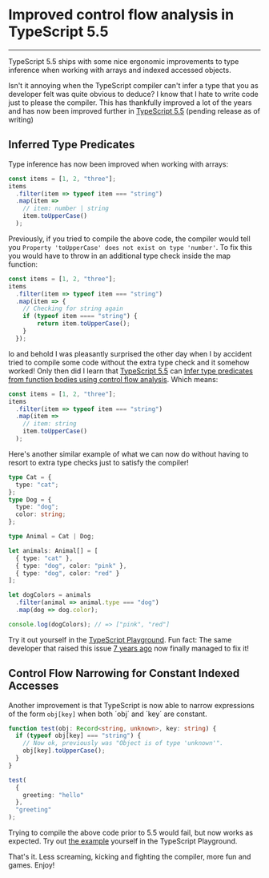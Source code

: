 # Improved control flow analysis in TypeScript 5.5

---

<Intro>
TypeScript 5.5 ships with some nice ergonomic improvements to type inference when working with arrays and indexed accessed objects.
</Intro>

Isn't it annoying when the TypeScript compiler can't infer a type that you as developer felt was quite obvious to deduce? I know that I hate to write code just to please the compiler. This has thankfully improved a lot of the years and has now been improved further in [TypeScript 5.5](https://devblogs.microsoft.com/typescript/announcing-typescript-5-5-beta/) (pending release as of writing)

## Inferred Type Predicates

Type inference has now been improved when working with arrays:

```ts
const items = [1, 2, "three"];
items
  .filter(item => typeof item === "string")
  .map(item =>
    // item: number | string
    item.toUpperCase()
  );
```

Previously, if you tried to compile the above code, the compiler would tell you `Property 'toUpperCase' does not exist on type 'number'`. To fix this you would have to throw in an additional type check inside the map function:

```ts
const items = [1, 2, "three"];
items
  .filter(item => typeof item === "string")
  .map(item => {
    // Checking for string again
    if (typeof item ==== "string") {
        return item.toUpperCase();
    }
  });
```

lo and behold I was pleasantly surprised the other day when I by accident tried to compile some code without the extra type check and it somehow worked! Only then did I learn that [TypeScript 5.5](https://devblogs.microsoft.com/typescript/announcing-typescript-5-5-beta/#inferred-type-predicates) can [Infer type predicates from function bodies using control flow analysis](https://github.com/microsoft/TypeScript/pull/57465). Which means:

```ts
const items = [1, 2, "three"];
items
  .filter(item => typeof item === "string")
  .map(item =>
    // item: string
    item.toUpperCase()
  );
```

Here's another similar example of what we can now do without having to resort to extra type checks just to satisfy the compiler!

```ts
type Cat = {
  type: "cat";
};
type Dog = {
  type: "dog";
  color: string;
};

type Animal = Cat | Dog;

let animals: Animal[] = [
  { type: "cat" },
  { type: "dog", color: "pink" },
  { type: "dog", color: "red" }
];

let dogColors = animals
  .filter(animal => animal.type === "dog")
  .map(dog => dog.color);

console.log(dogColors); // => ["pink", "red"]
```

Try it out yourself in the [TypeScript Playground](https://www.typescriptlang.org/play/?ts=5.5.0-beta#code/C4TwDgpgBAwghsKBeKBvAUFKpIC4oBEAxggQDToC+6O0AIgPYDmyam24E+BAJs+eyIMANgwBO+AM7AxASwB2TKuhqcoAQXmyAtnGGt4iAD5RGS9MIiI4W3cMn5NOvQG0AuqxftUHPIRLABFCUFFg+tNx8TORQQqIShGAKANYEId6+XIRRMXHi3GIQPGnobiqWiFEwIuKSrDbO9gB0AGaywsAQYgAUDXbIAHxQ3ex9ek20yEgovPzoAJTzTbpg3VGDw+xRTXliC-MqQvKSIhBNokxrzNXxkvNAA). Fun fact: The same developer that raised this issue [7 years ago](https://github.com/microsoft/TypeScript/issues/16069) now finally managed to fix it!

## Control Flow Narrowing for Constant Indexed Accesses

Another improvement is that TypeScript is now able to narrow expressions of the form `obj[key]` when both ´obj´ and ´key´ are constant.

```ts
function test(obj: Record<string, unknown>, key: string) {
  if (typeof obj[key] === "string") {
    // Now ok, previously was "Object is of type 'unknown'".
    obj[key].toUpperCase();
  }
}

test(
  {
    greeting: "hello"
  },
  "greeting"
);
```

Trying to compile the above code prior to 5.5 would fail, but now works as expected. Try out [the example](https://www.typescriptlang.org/play/?ts=5.4.5#code/GYVwdgxgLglg9mABFApgZygCjgIwFYBciASihHAE4AmAPBhTGAOYA0i4A1mHAO5gB8bDigCeReoyYBKRAG8AUIiWIYwRJigiADijhrceANrCRAXUQBeK4gBEE5jZkLlLxAeOjTAOihwAqlo6FADCAIZoKJhSANxKAPRxiAByvG4cbFoUKABu8CBoADYiiDzhtgDy+GRQKmhuapo6iADknNx8zTZeisoAvvL98qgYmM6ITFkosMxENgAWKAUFcDYDbDYTKFOSjkA) yourself in the TypeScript Playground.

That's it. Less screaming, kicking and fighting the compiler, more fun and games. Enjoy!
